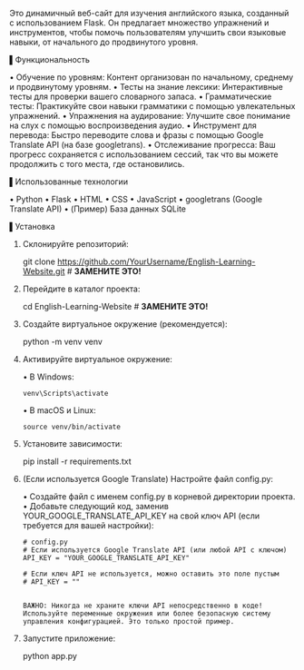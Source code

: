 Это динамичный веб-сайт для изучения английского языка, созданный с использованием Flask.  Он предлагает множество упражнений и инструментов, чтобы помочь пользователям улучшить свои языковые навыки, от начального до продвинутого уровня.

▌Функциональность

•   Обучение по уровням: Контент организован по начальному, среднему и продвинутому уровням.
•   Тесты на знание лексики: Интерактивные тесты для проверки вашего словарного запаса.
•   Грамматические тесты: Практикуйте свои навыки грамматики с помощью увлекательных упражнений.
•   Упражнения на аудирование: Улучшите свое понимание на слух с помощью воспроизведения аудио.
•   Инструмент для перевода: Быстро переводите слова и фразы с помощью Google Translate API (на базе googletrans).
•   Отслеживание прогресса: Ваш прогресс сохраняется с использованием сессий, так что вы можете продолжить с того места, где остановились.

▌Использованные технологии

•   Python
•   Flask
•   HTML
•   CSS
•   JavaScript
•   googletrans (Google Translate API)
•   (Пример) База данных SQLite

▌Установка

1.  Склонируйте репозиторий:

    
    git clone https://github.com/YourUsername/English-Learning-Website.git  # **ЗАМЕНИТЕ ЭТО!**
    

2.  Перейдите в каталог проекта:

    
    cd English-Learning-Website  # **ЗАМЕНИТЕ ЭТО!**
    

3.  Создайте виртуальное окружение (рекомендуется):

    
    python -m venv venv
    

4.  Активируйте виртуальное окружение:

    •   В Windows:

        
        venv\Scripts\activate
        

    •   В macOS и Linux:

        
        source venv/bin/activate
        

5.  Установите зависимости:

    
    pip install -r requirements.txt
    

6.  (Если используется Google Translate) Настройте файл config.py:

    •   Создайте файл с именем config.py в корневой директории проекта.
    •   Добавьте следующий код, заменив YOUR_GOOGLE_TRANSLATE_API_KEY на свой ключ API (если требуется для вашей настройки):

        
        # config.py
        # Если используется Google Translate API (или любой API с ключом)
        API_KEY = "YOUR_GOOGLE_TRANSLATE_API_KEY"

        # Если ключ API не используется, можно оставить это поле пустым
        # API_KEY = ""
        

        ВАЖНО: Никогда не храните ключи API непосредственно в коде! Используйте переменные окружения или более безопасную систему управления конфигурацией. Это только простой пример.

7.  Запустите приложение:

    
    python app.py
    
